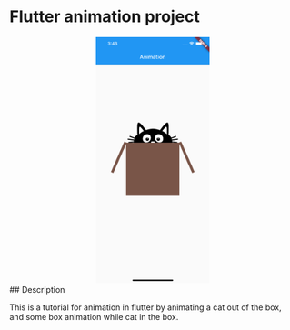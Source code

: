 # Flutter animation project 

<div style="width: 100%; text-align:center;">
    <img src="/_github_resources/app_screenshot_1.png" width="200px" alt="App screenshot">
</div>
## Description

This is a tutorial for animation in flutter by animating
a cat out of the box, and some box animation while cat in the box.